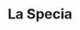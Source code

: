 ---
title: La Specia
date: 
draft: false

# descripcion
description : Aro de plata con piedra cubic

materials: Plata 925

color: Multicolor

dimensions: 0,5cm

code: 01-16-0329

type: "Aros"

categories: []

price: $2.320,00

# Images
# first image will be shown in the product page
images:
  # - image: "images/path_to_image"
  # La ubicacion de las imagenes es imagenes/Aros/Aros.Cubic/01-16-0329-la-specia
  - image: "./images/aros/cubic/01-16-0329-flor-chica-multicolor_a.JPG"
  - image: "./images/aros/cubic/01-16-0329-flor-chica-multicolor_b.JPG"
---